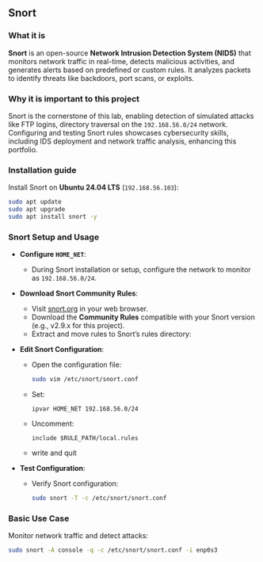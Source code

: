 ## Snort

### What it is
**Snort** is an open-source **Network Intrusion Detection System (NIDS)** that monitors network traffic in real-time, detects malicious activities, and generates alerts based on predefined or custom rules. It analyzes packets to identify threats like backdoors, port scans, or exploits.

### Why it is important to this project
Snort is the cornerstone of this lab, enabling detection of simulated attacks like FTP logins, directory traversal on the `192.168.56.0/24` network. Configuring and testing Snort rules showcases cybersecurity skills, including IDS deployment and network traffic analysis, enhancing this portfolio.

### Installation guide
Install Snort on **Ubuntu 24.04 LTS** (`192.168.56.103`):
```bash
sudo apt update
sudo apt upgrade 
sudo apt install snort -y
```

### Snort Setup and Usage

- **Configure `HOME_NET`**:
  - During Snort installation or setup, configure the network to monitor as `192.168.56.0/24`.

- **Download Snort Community Rules**:
  - Visit [snort.org](https://www.snort.org/downloads#rule-downloads) in your web browser.
  - Download the **Community Rules** compatible with your Snort version (e.g., v2.9.x for this project).
  - Extract and move rules to Snort’s rules directory:
   

- **Edit Snort Configuration**:
  - Open the configuration file:
    ```bash
    sudo vim /etc/snort/snort.conf
    ```
  - Set:
    ```
    ipvar HOME_NET 192.168.56.0/24
    ```
  - Uncomment:
    ```
    include $RULE_PATH/local.rules
    ```
  - write and quit

- **Test Configuration**:
  - Verify Snort configuration:
    ```bash
    sudo snort -T -c /etc/snort/snort.conf
    ```

### Basic Use Case
Monitor network traffic and detect attacks:
```bash
sudo snort -A console -q -c /etc/snort/snort.conf -i enp0s3